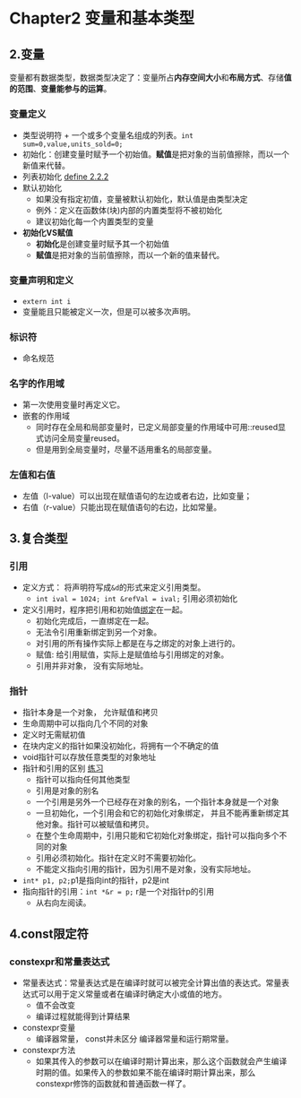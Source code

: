 # Chapter2 变量和基本类型

## 2.变量
变量都有数据类型，数据类型决定了：变量所占**内存空间大小**和**布局方式**、存储**值的范围**、**变量能参与的运算**。

### 变量定义
- 类型说明符 + 一个或多个变量名组成的列表。`int sum=0,value,units_sold=0;`
- 初始化：创建变量时赋予一个初始值。**赋值**是把对象的当前值擦除，而以一个新值来代替。
- 列表初始化 [define 2.2.2](../ch2/def2_2_1.cpp)
- 默认初始化
  - 如果没有指定初值，变量被默认初始化，默认值是由类型决定
  - 例外：定义在函数体(块)内部的内置类型将不被初始化
  - 建议初始化每一个内置类型的变量
- **初始化VS赋值**
  - **初始化**是创建变量时赋予其一个初始值
  - **赋值**是把对象的当前值擦除，而以一个新的值来替代。


### 变量声明和定义
- `extern int i`
- 变量能且只能被定义一次，但是可以被多次声明。


### 标识符
- 命名规范

### 名字的作用域
- 第一次使用变量时再定义它。
- 嵌套的作用域
  - 同时存在全局和局部变量时，已定义局部变量的作用域中可用::reused显式访问全局变量reused。
  - 但是用到全局变量时，尽量不适用重名的局部变量。

### 左值和右值
- 左值（l-value）可以出现在赋值语句的左边或者右边，比如变量；
- 右值（r-value）只能出现在赋值语句的右边，比如常量。


## 3.复合类型

### 引用
- 定义方式： 将声明符写成`&d`的形式来定义引用类型。
  - `int ival = 1024; int &refVal = ival;` 引用必须初始化
- 定义引用时，程序把引用和初始值<u>绑定</u>在一起。
  - 初始化完成后，一直绑定在一起。
  - 无法令引用重新绑定到另一个对象。
  - 对引用的所有操作实际上都是在与之绑定的对象上进行的。
  - 赋值: 给引用赋值，实际上是赋值给与引用绑定的对象。
  - 引用并非对象， 没有实际地址。

### 指针
- 指针本身是一个对象， 允许赋值和拷贝
- 生命周期中可以指向几个不同的对象
- 定义时无需赋初值
- 在块内定义的指针如果没初始化，将拥有一个不确定的值
- void指针可以存放任意类型的对象地址
- 指针和引用的区别 [练习](../ch2/point_vs_reference.cpp)
  - 指针可以指向任何其他类型
  - 引用是对象的别名
  - 一个引用是另外一个已经存在对象的别名，一个指针本身就是一个对象
  - 一旦初始化，一个引用会和它的初始化对象绑定， 并且不能再重新绑定其他对象。指针可以被赋值和拷贝。
  - 在整个生命周期中，引用只能和它初始化对象绑定，指针可以指向多个不同的对象
  - 引用必须初始化。指针在定义时不需要初始化。
  - 不能定义指向引用的指针，因为引用不是对象，没有实际地址。
- `int* p1, p2;`p1是指向int的指针，p2是int
- 指向指针的引用：`int *&r = p;` r是一个对指针p的引用
  - 从右向左阅读。

## 4.const限定符

### constexpr和常量表达式
  - 常量表达式：常量表达式是在编译时就可以被完全计算出值的表达式。常量表达式可以用于定义常量或者在编译时确定大小或值的地方。
    - 值不会改变
    - 编译过程就能得到计算结果
  - constexpr变量
    - 编译器常量， const并未区分  编译器常量和运行期常量。
  - constexpr方法
    - 如果其传入的参数可以在编译时期计算出来，那么这个函数就会产生编译时期的值。如果传入的参数如果不能在编译时期计算出来，那么constexpr修饰的函数就和普通函数一样了。